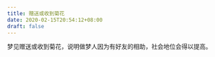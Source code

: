 ```yaml
---
title: 赠送或收到菊花
date: 2020-02-15T20:54:12+08:00
draft: false
---
```


梦见赠送或收到菊花，说明做梦人因为有好友的相助，社会地位会得以提高。<br>

